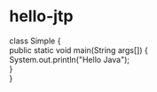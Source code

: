 # hello-jtp

class Simple
{  
    public static void main(String args[])
    {  
     System.out.println("Hello Java");  
    }  
}  
